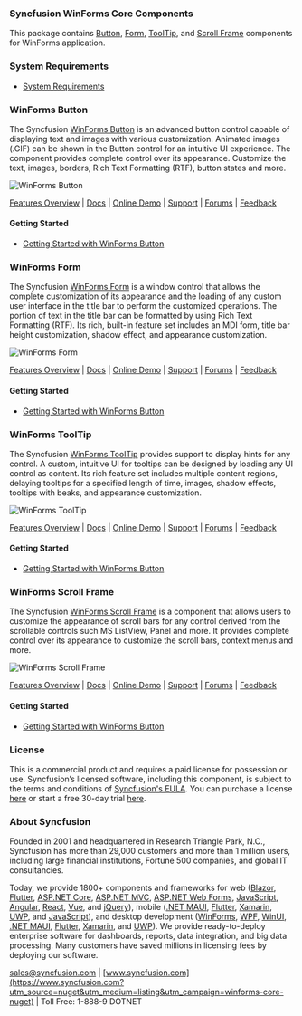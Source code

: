 ### Syncfusion WinForms Core Components
This package contains [Button](https://www.syncfusion.com/winforms-ui-controls/button?utm_source=nuget&utm_medium=listing&utm_campaign=winforms-core-nuget), [Form](https://www.syncfusion.com/winforms-ui-controls/form?utm_source=nuget&utm_medium=listing&utm_campaign=winforms-core-nuget), [ToolTip](https://www.syncfusion.com/winforms-ui-controls/tooltip?utm_source=nuget&utm_medium=listing&utm_campaign=winforms-core-nuget), and [Scroll Frame](https://www.syncfusion.com/winforms-ui-controls/scroll-frame?utm_source=nuget&utm_medium=listing&utm_campaign=winforms-core-nuget) components for WinForms application.

### System Requirements

* [System Requirements](https://help.syncfusion.com/windowsforms/installation/system-requirements?utm_source=nuget&utm_medium=listing&utm_campaign=winforms-core-nuget)

### WinForms Button

The Syncfusion [WinForms Button](https://www.syncfusion.com/winforms-ui-controls/button?utm_source=nuget&utm_medium=listing&utm_campaign=winforms-core-nuget) is an advanced button control capable of displaying text and images with various customization. Animated images (.GIF) can be shown in the Button control for an intuitive UI experience. The component provides complete control over its appearance. Customize the text, images, borders, Rich Text Formatting (RTF), button states and more.

![WinForms Button](https://cdn.syncfusion.com/nuget-readme/winforms/winforms-button.png)

[Features Overview](https://www.syncfusion.com/winforms-ui-controls/button?utm_source=nuget&utm_medium=listing&utm_campaign=winforms-core-nuget) | [Docs](https://help.syncfusion.com/windowsforms/button/getting-started?utm_source=nuget&utm_medium=listing&utm_campaign=winforms-core-nuget) | [Online Demo](https://github.com/syncfusion/winforms-demos?utm_source=nuget&utm_medium=listing&utm_campaign=winforms-core-nuget) | [Support](https://support.syncfusion.com/create?utm_source=nuget&utm_medium=listing&utm_campaign=winforms-core-nuget) | [Forums](https://www.syncfusion.com/forums/windowsforms?utm_source=nuget&utm_medium=listing&utm_campaign=winforms-core-nuget) | [Feedback](https://www.syncfusion.com/feedback/winforms?utm_source=nuget&utm_medium=listing&utm_campaign=winforms-core-nuget)

#### Getting Started

* [Getting Started with WinForms Button](https://help.syncfusion.com/windowsforms/button/getting-started?utm_source=nuget&utm_medium=listing&utm_campaign=winforms-core-nuget)

### WinForms Form

The Syncfusion [WinForms Form](https://www.syncfusion.com/winforms-ui-controls/form?utm_source=nuget&utm_medium=listing&utm_campaign=winforms-core-nuget) is a window control that allows the complete customization of its appearance and the loading of any custom user interface in the title bar to perform the customized operations. The portion of text in the title bar can be formatted by using Rich Text Formatting (RTF). Its rich, built-in feature set includes an MDI form, title bar height customization, shadow effect, and appearance customization.

![WinForms Form](https://cdn.syncfusion.com/nuget-readme/winforms/winforms-form.png)

[Features Overview](https://www.syncfusion.com/winforms-ui-controls/form?utm_source=nuget&utm_medium=listing&utm_campaign=winforms-core-nuget) | [Docs](https://help.syncfusion.com/windowsforms/form/getting-started?utm_source=nuget&utm_medium=listing&utm_campaign=winforms-core-nuget) | [Online Demo](https://github.com/syncfusion/winforms-demos?utm_source=nuget&utm_medium=listing&utm_campaign=winforms-core-nuget) | [Support](https://support.syncfusion.com/create?utm_source=nuget&utm_medium=listing&utm_campaign=winforms-core-nuget) | [Forums](https://www.syncfusion.com/forums/windowsforms?utm_source=nuget&utm_medium=listing&utm_campaign=winforms-core-nuget) | [Feedback](https://www.syncfusion.com/feedback/winforms?utm_source=nuget&utm_medium=listing&utm_campaign=winforms-core-nuget)

#### Getting Started

* [Getting Started with WinForms Button](https://help.syncfusion.com/windowsforms/form/getting-started?utm_source=nuget&utm_medium=listing&utm_campaign=winforms-core-nuget)

### WinForms ToolTip

The Syncfusion [WinForms ToolTip](https://www.syncfusion.com/winforms-ui-controls/tooltip?utm_source=nuget&utm_medium=listing&utm_campaign=winforms-core-nuget) provides support to display hints for any control. A custom, intuitive UI for tooltips can be designed by loading any UI control as content. Its rich feature set includes multiple content regions, delaying tooltips for a specified length of time, images, shadow effects, tooltips with beaks, and appearance customization.

![WinForms ToolTip](https://cdn.syncfusion.com/nuget-readme/winforms/winforms-tooltip.png)

[Features Overview](https://www.syncfusion.com/winforms-ui-controls/tooltip?utm_source=nuget&utm_medium=listing&utm_campaign=winforms-core-nuget) | [Docs](https://help.syncfusion.com/windowsforms/tooltip/gettingstarted?utm_source=nuget&utm_medium=listing&utm_campaign=winforms-core-nuget) | [Online Demo](https://github.com/syncfusion/winforms-demos?utm_source=nuget&utm_medium=listing&utm_campaign=winforms-core-nuget) | [Support](https://support.syncfusion.com/create?utm_source=nuget&utm_medium=listing&utm_campaign=winforms-core-nuget) | [Forums](https://www.syncfusion.com/forums/windowsforms?utm_source=nuget&utm_medium=listing&utm_campaign=winforms-core-nuget) | [Feedback](https://www.syncfusion.com/feedback/winforms?utm_source=nuget&utm_medium=listing&utm_campaign=winforms-core-nuget)

#### Getting Started

* [Getting Started with WinForms Button](https://help.syncfusion.com/windowsforms/tooltip/gettingstarted?utm_source=nuget&utm_medium=listing&utm_campaign=winforms-core-nuget)

### WinForms Scroll Frame

The Syncfusion [WinForms Scroll Frame](https://www.syncfusion.com/winforms-ui-controls/scroll-frame?utm_source=nuget&utm_medium=listing&utm_campaign=winforms-core-nuget) is a component that allows users to customize the appearance of scroll bars for any control derived from the scrollable controls such MS ListView, Panel and more. It provides complete control over its appearance to customize the scroll bars, context menus and more.

![WinForms Scroll Frame](https://cdn.syncfusion.com/nuget-readme/winforms/winforms-scroll-frame.png)

[Features Overview](https://www.syncfusion.com/winforms-ui-controls/scroll-frame?utm_source=nuget&utm_medium=listing&utm_campaign=winforms-core-nuget) | [Docs](https://help.syncfusion.com/windowsforms/scroll-frame/gettingstarted?utm_source=nuget&utm_medium=listing&utm_campaign=winforms-core-nuget) | [Online Demo](https://github.com/syncfusion/winforms-demos?utm_source=nuget&utm_medium=listing&utm_campaign=winforms-core-nuget) | [Support](https://support.syncfusion.com/create?utm_source=nuget&utm_medium=listing&utm_campaign=winforms-core-nuget) | [Forums](https://www.syncfusion.com/forums/windowsforms?utm_source=nuget&utm_medium=listing&utm_campaign=winforms-core-nuget) | [Feedback](https://www.syncfusion.com/feedback/winforms?utm_source=nuget&utm_medium=listing&utm_campaign=winforms-core-nuget)

#### Getting Started

* [Getting Started with WinForms Button](https://help.syncfusion.com/windowsforms/scroll-frame/gettingstarted?utm_source=nuget&utm_medium=listing&utm_campaign=winforms-core-nuget)

### License

This is a commercial product and requires a paid license for possession or use. Syncfusion’s licensed software, including this component, is subject to the terms and conditions of [Syncfusion's EULA](https://www.syncfusion.com/eula/es/?utm_source=nuget&utm_medium=listing&utm_campaign=winforms-core-nuget). You can purchase a license [here](https://www.syncfusion.com/sales/products?utm_source=nuget&utm_medium=listing&utm_campaign=winforms-core-nuget) or start a free 30-day trial [here](https://www.syncfusion.com/account/manage-trials/start-trials?utm_source=nuget&utm_medium=listing&utm_campaign=winforms-core-nuget).

### About Syncfusion

Founded in 2001 and headquartered in Research Triangle Park, N.C., Syncfusion has more than 29,000 customers and more than 1 million users, including large financial institutions, Fortune 500 companies, and global IT consultancies.
 
Today, we provide 1800+ components and frameworks for web ([Blazor](https://www.syncfusion.com/blazor-components?utm_source=nuget&utm_medium=listing&utm_campaign=winforms-core-nuget), [Flutter](https://www.syncfusion.com/flutter-widgets?utm_source=nuget&utm_medium=listing&utm_campaign=winforms-core-nuget), [ASP.NET Core](https://www.syncfusion.com/aspnet-core-ui-controls?utm_source=nuget&utm_medium=listing&utm_campaign=winforms-core-nuget), [ASP.NET MVC](https://www.syncfusion.com/aspnet-mvc-ui-controls?utm_source=nuget&utm_medium=listing&utm_campaign=winforms-core-nuget), [ASP.NET Web Forms](https://www.syncfusion.com/jquery/aspnet-webforms-ui-controls?utm_source=nuget&utm_medium=listing&utm_campaign=winforms-core-nuget), [JavaScript](https://www.syncfusion.com/javascript-ui-controls?utm_source=nuget&utm_medium=listing&utm_campaign=winforms-core-nuget), [Angular](https://www.syncfusion.com/angular-ui-components?utm_source=nuget&utm_medium=listing&utm_campaign=winforms-core-nuget), [React](https://www.syncfusion.com/react-ui-components?utm_source=nuget&utm_medium=listing&utm_campaign=winforms-core-nuget), [Vue](https://www.syncfusion.com/vue-ui-components?utm_source=nuget&utm_medium=listing&utm_campaign=winforms-core-nuget), and [jQuery](https://www.syncfusion.com/jquery-ui-widgets?utm_source=nuget&utm_medium=listing&utm_campaign=winforms-core-nuget)), mobile ([.NET MAUI](https://www.syncfusion.com/maui-controls?utm_source=nuget&utm_medium=listing&utm_campaign=winforms-core-nuget), [Flutter](https://www.syncfusion.com/flutter-widgets?utm_source=nuget&utm_medium=listing&utm_campaign=winforms-core-nuget), [Xamarin](https://www.syncfusion.com/xamarin-ui-controls?utm_source=nuget&utm_medium=listing&utm_campaign=winforms-core-nuget), [UWP](https://www.syncfusion.com/uwp-ui-controls?utm_source=nuget&utm_medium=listing&utm_campaign=winforms-core-nuget), and [JavaScript](https://www.syncfusion.com/javascript-ui-controls?utm_source=nuget&utm_medium=listing&utm_campaign=winforms-core-nuget)), and desktop development ([WinForms](https://www.syncfusion.com/winforms-ui-controls?utm_source=nuget&utm_medium=listing&utm_campaign=winforms-core-nuget), [WPF](https://www.syncfusion.com/wpf-controls?utm_source=nuget&utm_medium=listing&utm_campaign=winforms-core-nuget), [WinUI](https://www.syncfusion.com/winui-controls?utm_source=nuget&utm_medium=listing&utm_campaign=winforms-core-nuget), [.NET MAUI](https://www.syncfusion.com/maui-controls?utm_source=nuget&utm_medium=listing&utm_campaign=winforms-core-nuget), [Flutter](https://www.syncfusion.com/flutter-widgets?utm_source=nuget&utm_medium=listing&utm_campaign=winforms-core-nuget), [Xamarin](https://www.syncfusion.com/xamarin-ui-controls?utm_source=nuget&utm_medium=listing&utm_campaign=winforms-core-nuget), and [UWP](https://www.syncfusion.com/uwp-ui-controls?utm_source=nuget&utm_medium=listing&utm_campaign=winforms-core-nuget)). We provide ready-to-deploy enterprise software for dashboards, reports, data integration, and big data processing. Many customers have saved millions in licensing fees by deploying our software.

[sales@syncfusion.com](mailto:sales@syncfusion.com?Subject=Syncfusion%20WinForms%20Core-%20NuGet) | [www.syncfusion.com](https://www.syncfusion.com?utm_source=nuget&utm_medium=listing&utm_campaign=winforms-core-nuget) | Toll Free: 1-888-9 DOTNET




